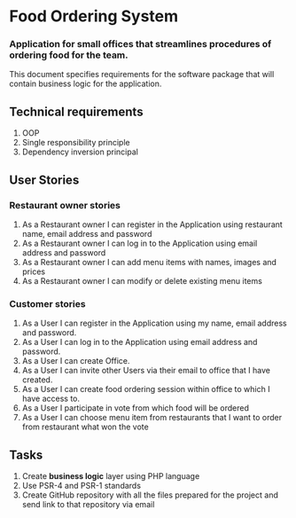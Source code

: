 # Food Ordering System
### Application for small offices that streamlines procedures of ordering food for the team.

This document specifies requirements for the software package that will contain business logic 
for the application.

## Technical requirements
1. OOP
2. Single responsibility principle
3. Dependency inversion principal


## User Stories

### Restaurant owner stories
1. As a Restaurant owner I can register in the Application using restaurant name, email address and password
2. As a Restaurant owner I can log in to the Application using email address and password
3. As a Restaurant owner I can add menu items with names, images and prices
4. As a Restaurant owner I can modify or delete existing menu items

### Customer stories

1. As a User I can register in the Application using my name, email address and password.
2. As a User I can log in to the Application using email address and password.
3. As a User I can create Office.
4. As a User I can invite other Users via their email to office that I have created.
5. As a User I can create food ordering session within office to which I have access to.
6. As a User I participate in vote from which food will be ordered
7. As a User I can choose menu item from restaurants that I want to order from restaurant what won the vote

## Tasks

1. Create **business logic** layer using PHP language
2. Use PSR-4 and PSR-1 standards
3. Create GitHub repository with all the files prepared for the project and send link to that repository via email

